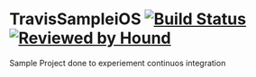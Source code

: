 # TravisSampleiOS [![Build Status](https://travis-ci.org/jobinsjohn/TravisSampleiOS.svg?branch=master)](https://travis-ci.org/jobinsjohn/TravisSampleiOS) [![Reviewed by Hound](https://img.shields.io/badge/Reviewed_by-Hound-8E64B0.svg)](https://houndci.com)

Sample Project done to experiement continuos integration
